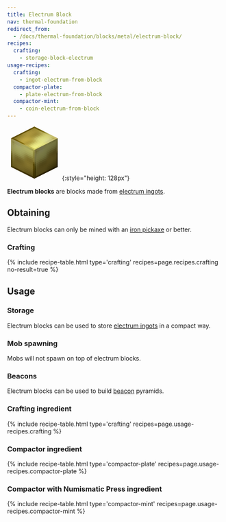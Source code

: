 ```yaml
---
title: Electrum Block
nav: thermal-foundation
redirect_from:
  - /docs/thermal-foundation/blocks/metal/electrum-block/
recipes:
  crafting:
    - storage-block-electrum
usage-recipes:
  crafting:
    - ingot-electrum-from-block
  compactor-plate:
    - plate-electrum-from-block
  compactor-mint:
    - coin-electrum-from-block
---
```


![Electrum block](/assets/images/thermal-foundation/storage-block-electrum.png){:style="height: 128px"}


**Electrum blocks** are blocks made from [electrum
ingots](/docs/electrum-ingot/).


Obtaining
---------

Electrum blocks can only be mined with an [iron
pickaxe](https://minecraft.gamepedia.com/Pickaxe) or better.

### Crafting
{% include recipe-table.html type='crafting' recipes=page.recipes.crafting no-result=true %}


Usage
-----

### Storage
Electrum blocks can be used to store [electrum ingots](/docs/electrum-ingot/) in
a compact way.

### Mob spawning
Mobs will not spawn on top of electrum blocks.

### Beacons
Electrum blocks can be used to build
[beacon](https://minecraft.gamepedia.com/Beacon) pyramids.

### Crafting ingredient
{% include recipe-table.html type='crafting' recipes=page.usage-recipes.crafting %}

### Compactor ingredient
{% include recipe-table.html type='compactor-plate' recipes=page.usage-recipes.compactor-plate %}

### Compactor with Numismatic Press ingredient
{% include recipe-table.html type='compactor-mint' recipes=page.usage-recipes.compactor-mint %}
